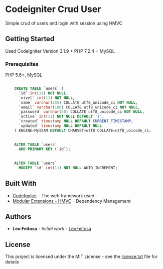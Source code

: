 # Codeigniter Crud User

Simple crud of users and login with session using HMVC

## Getting Started

Used CodeIgniter Version 3.1.9 + PHP 7.2.4 + MySQL

### Prerequisites

PHP 5.6+, MySQL

```sql

    CREATE TABLE `users` (
      `id` int(11) NOT NULL,
      `nivel` int(11) NOT NULL,
      `name` varchar(255) COLLATE utf8_unicode_ci NOT NULL,
      `email` varchar(100) COLLATE utf8_unicode_ci NOT NULL,
      `password` varchar(50) COLLATE utf8_unicode_ci NOT NULL,
      `active` int(11) NOT NULL DEFAULT '1',
      `created` timestamp NULL DEFAULT CURRENT_TIMESTAMP,
      `updated` timestamp NULL DEFAULT NULL
    ) ENGINE=MyISAM DEFAULT CHARSET=utf8 COLLATE=utf8_unicode_ci;
    
    
    ALTER TABLE `users`
      ADD PRIMARY KEY (`id`);
    
    
    ALTER TABLE `users`
      MODIFY `id` int(11) NOT NULL AUTO_INCREMENT;
```

## Built With

* [CodeIgniter](https://codeigniter.com/) - The web framework used
* [Modular Extensions - HMVC](https://bitbucket.org/wiredesignz/codeigniter-modular-extensions-hmvc) - Dependency Management

## Authors

* **Leo Feitosa** - *Initial work* - [LeoFeitosa](https://github.com/LeoFeitosa)

## License

This project is licensed under the MIT License - see the [license.txt](license.md) file for details

